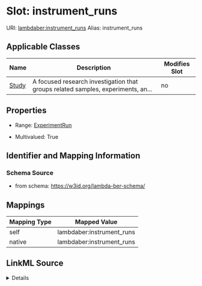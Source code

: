 

# Slot: instrument_runs 



URI: [lambdaber:instrument_runs](https://w3id.org/lambda-ber-schema/instrument_runs)
Alias: instrument_runs

<!-- no inheritance hierarchy -->





## Applicable Classes

| Name | Description | Modifies Slot |
| --- | --- | --- |
| [Study](Study.md) | A focused research investigation that groups related samples, experiments, an... |  no  |






## Properties

* Range: [ExperimentRun](ExperimentRun.md)

* Multivalued: True




## Identifier and Mapping Information






### Schema Source


* from schema: https://w3id.org/lambda-ber-schema/




## Mappings

| Mapping Type | Mapped Value |
| ---  | ---  |
| self | lambdaber:instrument_runs |
| native | lambdaber:instrument_runs |




## LinkML Source

<details>
```yaml
name: instrument_runs
from_schema: https://w3id.org/lambda-ber-schema/
rank: 1000
alias: instrument_runs
owner: Study
domain_of:
- Study
range: ExperimentRun
multivalued: true
inlined: true
inlined_as_list: true

```
</details>